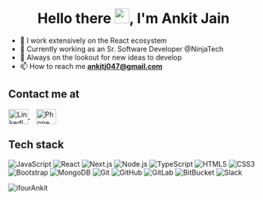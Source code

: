<h1 align="center">Hello there <img src="https://raw.githubusercontent.com/MartinHeinz/MartinHeinz/master/wave.gif" height="30px">, I'm Ankit Jain</h1>

- 🔭 I work extensively on the React ecosystem
- 🌱 Currently working as an Sr. Software Developer @NinjaTech
- 🤔 Always on the lookout for new ideas to develop
- 📫 How to reach me **ankitj047@gmail.com**

## Contact me at

<p align="left"><a href="https://www.linkedin.com/in/ankit-jain-0705a1110" target="_blank" rel="noopener noreferrer">
  <img align="center" src="https://cdn.jsdelivr.net/npm/simple-icons@3.0.1/icons/linkedin.svg" alt="LinkedIn" height="30" width="40" />
</a>
    &nbsp;&nbsp;
  <a href="tel:+919636268809">
    <img align="center" src="https://cdn.jsdelivr.net/npm/simple-icons@3.0.1/icons/phone.svg" alt="Phone" height="30" width="40" />
  </a>
</p>

## Tech stack

![JavaScript](https://img.shields.io/badge/-JavaScript-black?style=flat-square&logo=javascript)
![React](https://img.shields.io/badge/-React-black?style=flat-square&logo=react)
![Next.js](https://img.shields.io/badge/-Next.js-black?style=flat-square&logo=Next.js)
![Node.js](https://img.shields.io/badge/-Node.js-black?style=flat-square&logo=Node.js)
![TypeScript](https://img.shields.io/badge/-TypeScript-black?style=flat-square&logo=typescript)
![HTML5](https://img.shields.io/badge/-HTML5-E34F26?style=flat-square&logo=html5&logoColor=white)
![CSS3](https://img.shields.io/badge/-CSS3-1572B6?style=flat-square&logo=css3)
![Bootstrap](https://img.shields.io/badge/-Bootstrap-black?style=flat-square&logo=bootstrap)
![MongoDB](https://img.shields.io/badge/-MongoDB-black?style=flat-square&logo=mongodb)
![Git](https://img.shields.io/badge/-Git-black?style=flat-square&logo=git)
![GitHub](https://img.shields.io/badge/-GitHub-181717?style=flat-square&logo=github)
![GitLab](https://img.shields.io/badge/-GitLab-FCA121?style=flat-square&logo=gitlab)
![BitBucket](https://img.shields.io/badge/-BitBucket-darkblue?style=flat-square&logo=bitbucket)
![Slack](https://img.shields.io/badge/-Slack-black?style=flat-square&logo=slack)

<p align="left"> <img src="https://komarev.com/ghpvc/?username=Ankitj047&label=Profile%20views&color=0e75b6&style=flat" alt="ifourAnkit" /> </p>
